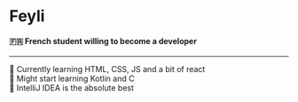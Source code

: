 # Feyli
#### 🇫🇷 French student willing to become a developer

***

📌 Currently learning HTML, CSS, JS and a bit of react  
🦭 Might start learning Kotlin and C  
🖤 IntelliJ IDEA is the absolute best
